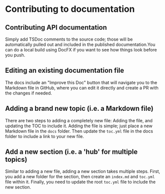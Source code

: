 # Contributing to documentation

## Contributing API documentation

Simply add TSDoc comments to the source code; those will be automatically pulled out and included in the published
documentation.You can do a local build using DocFX if you want to see how things look before you push.

## Editing an existing documentation file

The docs include an "Improve this Doc" button that will navigate you to the Markdown file in GitHub, where you can
edit it directly and create a PR with the changes if needed.

## Adding a brand new topic (i.e. a Markdown file)

There are two steps to adding a completely new file: Adding the file, and updating the TOC to include it. Adding
the file is simple; just place a new Markdown file in the `docs` folder. Then update the `toc.yml` file in the
docs folder to include a link to your new file.

## Add a new section (i.e. a 'hub' for multiple topics)

Similar to adding a new file, adding a new section takes multiple steps. First, you add a new folder for the section,
then create an `index.md` and `toc.yml` file within it. Finally, you need to update the root `toc.yml` file to
include the new section.
